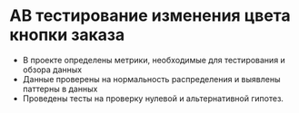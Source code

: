 # AB тестирование изменения цвета кнопки заказа
- В проекте определены метрики, необходимые для тестирования и обзора данных
- Данные проверены на нормальность распределения и выявлены паттерны в данных
- Проведены тесты на проверку нулевой и альтернативной гипотез.
